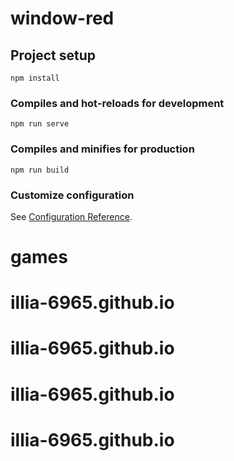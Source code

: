 # window-red

## Project setup
```
npm install
```

### Compiles and hot-reloads for development
```
npm run serve
```

### Compiles and minifies for production
```
npm run build
```

### Customize configuration
See [Configuration Reference](https://cli.vuejs.org/config/).
# games
# illia-6965.github.io
# illia-6965.github.io
# illia-6965.github.io
# illia-6965.github.io
